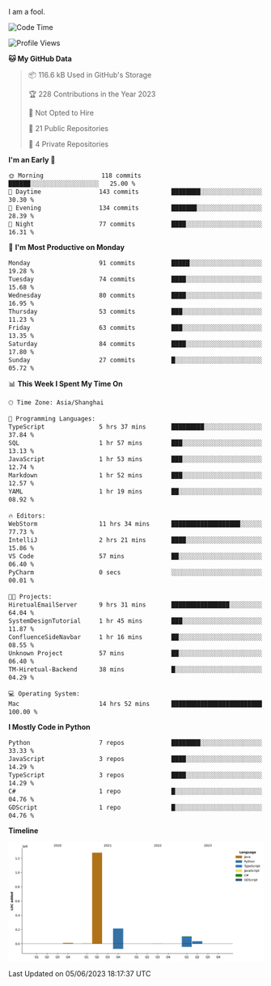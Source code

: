 I am a fool.

<!--START_SECTION:waka-->
![Code Time](http://img.shields.io/badge/Code%20Time-456%20hrs%203%20mins-blue)

![Profile Views](http://img.shields.io/badge/Profile%20Views-1-blue)

**🐱 My GitHub Data** 

> 📦 116.6 kB Used in GitHub's Storage 
 > 
> 🏆 228 Contributions in the Year 2023
 > 
> 🚫 Not Opted to Hire
 > 
> 📜 21 Public Repositories 
 > 
> 🔑 4 Private Repositories 
 > 
**I'm an Early 🐤** 

```text
🌞 Morning                118 commits         ██████░░░░░░░░░░░░░░░░░░░   25.00 % 
🌆 Daytime                143 commits         ████████░░░░░░░░░░░░░░░░░   30.30 % 
🌃 Evening                134 commits         ███████░░░░░░░░░░░░░░░░░░   28.39 % 
🌙 Night                  77 commits          ████░░░░░░░░░░░░░░░░░░░░░   16.31 % 
```
📅 **I'm Most Productive on Monday** 

```text
Monday                   91 commits          █████░░░░░░░░░░░░░░░░░░░░   19.28 % 
Tuesday                  74 commits          ████░░░░░░░░░░░░░░░░░░░░░   15.68 % 
Wednesday                80 commits          ████░░░░░░░░░░░░░░░░░░░░░   16.95 % 
Thursday                 53 commits          ███░░░░░░░░░░░░░░░░░░░░░░   11.23 % 
Friday                   63 commits          ███░░░░░░░░░░░░░░░░░░░░░░   13.35 % 
Saturday                 84 commits          ████░░░░░░░░░░░░░░░░░░░░░   17.80 % 
Sunday                   27 commits          █░░░░░░░░░░░░░░░░░░░░░░░░   05.72 % 
```


📊 **This Week I Spent My Time On** 

```text
🕑︎ Time Zone: Asia/Shanghai

💬 Programming Languages: 
TypeScript               5 hrs 37 mins       █████████░░░░░░░░░░░░░░░░   37.84 % 
SQL                      1 hr 57 mins        ███░░░░░░░░░░░░░░░░░░░░░░   13.13 % 
JavaScript               1 hr 53 mins        ███░░░░░░░░░░░░░░░░░░░░░░   12.74 % 
Markdown                 1 hr 52 mins        ███░░░░░░░░░░░░░░░░░░░░░░   12.57 % 
YAML                     1 hr 19 mins        ██░░░░░░░░░░░░░░░░░░░░░░░   08.92 % 

🔥 Editors: 
WebStorm                 11 hrs 34 mins      ███████████████████░░░░░░   77.73 % 
IntelliJ                 2 hrs 21 mins       ████░░░░░░░░░░░░░░░░░░░░░   15.86 % 
VS Code                  57 mins             ██░░░░░░░░░░░░░░░░░░░░░░░   06.40 % 
PyCharm                  0 secs              ░░░░░░░░░░░░░░░░░░░░░░░░░   00.01 % 

🐱‍💻 Projects: 
HiretualEmailServer      9 hrs 31 mins       ████████████████░░░░░░░░░   64.04 % 
SystemDesignTutorial     1 hr 45 mins        ███░░░░░░░░░░░░░░░░░░░░░░   11.87 % 
ConfluenceSideNavbar     1 hr 16 mins        ██░░░░░░░░░░░░░░░░░░░░░░░   08.55 % 
Unknown Project          57 mins             ██░░░░░░░░░░░░░░░░░░░░░░░   06.40 % 
TM-Hiretual-Backend      38 mins             █░░░░░░░░░░░░░░░░░░░░░░░░   04.29 % 

💻 Operating System: 
Mac                      14 hrs 52 mins      █████████████████████████   100.00 % 
```

**I Mostly Code in Python** 

```text
Python                   7 repos             ████████░░░░░░░░░░░░░░░░░   33.33 % 
JavaScript               3 repos             ████░░░░░░░░░░░░░░░░░░░░░   14.29 % 
TypeScript               3 repos             ████░░░░░░░░░░░░░░░░░░░░░   14.29 % 
C#                       1 repo              █░░░░░░░░░░░░░░░░░░░░░░░░   04.76 % 
GDScript                 1 repo              █░░░░░░░░░░░░░░░░░░░░░░░░   04.76 % 
```



**Timeline**

![Lines of Code chart](https://raw.githubusercontent.com/VeejaLiu/VeejaLiu/master/assets/bar_graph.png)


 Last Updated on 05/06/2023 18:17:37 UTC
<!--END_SECTION:waka-->
